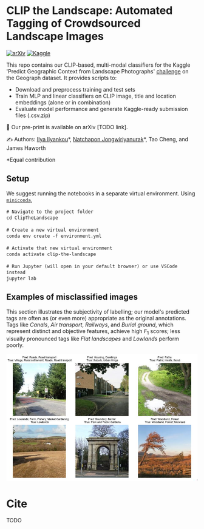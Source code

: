# CLIP the Landscape: Automated Tagging of Crowdsourced Landscape Images

[![arXiv](https://img.shields.io/badge/arXiv_preprint-TODO-green)](TODO)
[![Kaggle](https://img.shields.io/badge/Kaggle-View%20challenge-blue)](https://www.kaggle.com/competitions/predict-geographic-context-from-landscape-photos/)


This repo contains our CLIP-based, multi-modal classifiers for the Kaggle 'Predict Geographic Context from Landscape Photographs' [challenge](https://www.kaggle.com/competitions/predict-geographic-context-from-landscape-photos/) on the Geograph dataset. It provides scripts to:

* Download and preprocess training and test sets
* Train MLP and linear classifiers on CLIP image, title and location embeddings (alone or in combination)
* Evaluate model performance and generate Kaggle-ready submission files (.csv.zip)

📃 Our pre-print is available on arXiv [TODO link].

✍️ Authors: [Ilya Ilyankou](https://ilyankou.com)\*, [Natchapon Jongwiriyanurak](https://profiles.ucl.ac.uk/79254-natchapon-jongwiriyanurak)\*, Tao Cheng, and James Haworth

*Equal contribution

## Setup

We suggest running the notebooks in a separate virtual environment. Using [`miniconda`](https://www.anaconda.com/docs/getting-started/miniconda/main),

```shell
# Navigate to the project folder
cd ClipTheLandscape

# Create a new virtual environment
conda env create -f environment.yml

# Activate that new virtual environment
conda activate clip-the-landscape

# Run Jupyter (will open in your default browser) or use VSCode instead
jupyter lab
```

## Examples of misclassified images

This section illustrates the subjectivity of labelling; our model's predicted tags are often as (or even more) appropriate as the original annotations. Tags like *Canals*, *Air transport*, *Railways*, and *Burial ground*, which represent distinct and objective features, achieve high $F_1$ scores; less visually pronounced tags like *Flat landscapes* and *Lowlands* perform poorly.

![Misclassified images](figures/misclassified.jpg)

# Cite

TODO